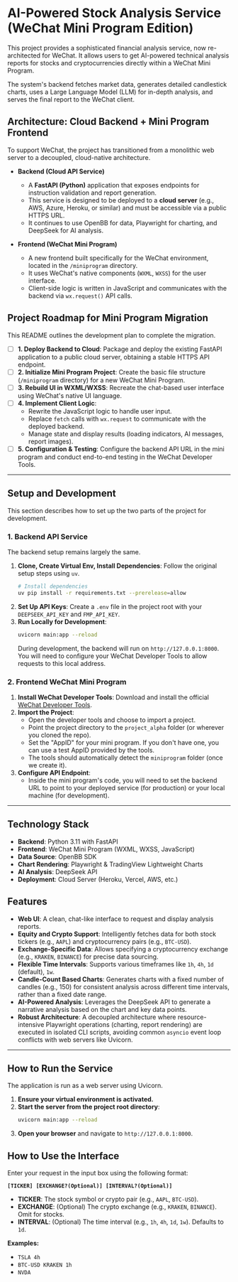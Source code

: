 # AI-Powered Stock Analysis Service (WeChat Mini Program Edition)

This project provides a sophisticated financial analysis service, now re-architected for WeChat. It allows users to get AI-powered technical analysis reports for stocks and cryptocurrencies directly within a WeChat Mini Program.

The system's backend fetches market data, generates detailed candlestick charts, uses a Large Language Model (LLM) for in-depth analysis, and serves the final report to the WeChat client.

## Architecture: Cloud Backend + Mini Program Frontend

To support WeChat, the project has transitioned from a monolithic web server to a decoupled, cloud-native architecture.

-   **Backend (Cloud API Service)**
    -   A **FastAPI (Python)** application that exposes endpoints for instruction validation and report generation.
    -   This service is designed to be deployed to a **cloud server** (e.g., AWS, Azure, Heroku, or similar) and must be accessible via a public HTTPS URL.
    -   It continues to use OpenBB for data, Playwright for charting, and DeepSeek for AI analysis.

-   **Frontend (WeChat Mini Program)**
    -   A new frontend built specifically for the WeChat environment, located in the `/miniprogram` directory.
    -   It uses WeChat's native components (`WXML`, `WXSS`) for the user interface.
    -   Client-side logic is written in JavaScript and communicates with the backend via `wx.request()` API calls.

## Project Roadmap for Mini Program Migration

This README outlines the development plan to complete the migration.

-   [ ] **1. Deploy Backend to Cloud**: Package and deploy the existing FastAPI application to a public cloud server, obtaining a stable HTTPS API endpoint.
-   [ ] **2. Initialize Mini Program Project**: Create the basic file structure (`/miniprogram` directory) for a new WeChat Mini Program.
-   [ ] **3. Rebuild UI in WXML/WXSS**: Recreate the chat-based user interface using WeChat's native UI language.
-   [ ] **4. Implement Client Logic**:
    -   Rewrite the JavaScript logic to handle user input.
    -   Replace `fetch` calls with `wx.request` to communicate with the deployed backend.
    -   Manage state and display results (loading indicators, AI messages, report images).
-   [ ] **5. Configuration & Testing**: Configure the backend API URL in the mini program and conduct end-to-end testing in the WeChat Developer Tools.

---

## Setup and Development

This section describes how to set up the two parts of the project for development.

### 1. Backend API Service

The backend setup remains largely the same.

1.  **Clone, Create Virtual Env, Install Dependencies**: Follow the original setup steps using `uv`.
    ```bash
    # Install dependencies
    uv pip install -r requirements.txt --prerelease=allow
    ```
2.  **Set Up API Keys**: Create a `.env` file in the project root with your `DEEPSEEK_API_KEY` and `FMP_API_KEY`.
3.  **Run Locally for Development**:
    ```bash
    uvicorn main:app --reload
    ```
    During development, the backend will run on `http://127.0.0.1:8000`. You will need to configure your WeChat Developer Tools to allow requests to this local address.

### 2. Frontend WeChat Mini Program

1.  **Install WeChat Developer Tools**: Download and install the official [WeChat Developer Tools](https://developers.weixin.qq.com/miniprogram/dev/devtools/download.html).
2.  **Import the Project**:
    -   Open the developer tools and choose to import a project.
    -   Point the project directory to the `project_alpha` folder (or wherever you cloned the repo).
    -   Set the "AppID" for your mini program. If you don't have one, you can use a test AppID provided by the tools.
    -   The tools should automatically detect the `miniprogram` folder (once we create it).
3.  **Configure API Endpoint**:
    -   Inside the mini program's code, you will need to set the backend URL to point to your deployed service (for production) or your local machine (for development).

---

## Technology Stack

-   **Backend**: Python 3.11 with FastAPI
-   **Frontend**: WeChat Mini Program (WXML, WXSS, JavaScript)
-   **Data Source**: OpenBB SDK
-   **Chart Rendering**: Playwright & TradingView Lightweight Charts
-   **AI Analysis**: DeepSeek API
-   **Deployment**: Cloud Server (Heroku, Vercel, AWS, etc.)

## Features

- **Web UI**: A clean, chat-like interface to request and display analysis reports.
- **Equity and Crypto Support**: Intelligently fetches data for both stock tickers (e.g., `AAPL`) and cryptocurrency pairs (e.g., `BTC-USD`).
- **Exchange-Specific Data**: Allows specifying a cryptocurrency exchange (e.g., `KRAKEN`, `BINANCE`) for precise data sourcing.
- **Flexible Time Intervals**: Supports various timeframes like `1h`, `4h`, `1d` (default), `1w`.
- **Candle-Count Based Charts**: Generates charts with a fixed number of candles (e.g., 150) for consistent analysis across different time intervals, rather than a fixed date range.
- **AI-Powered Analysis**: Leverages the DeepSeek API to generate a narrative analysis based on the chart and key data points.
- **Robust Architecture**: A decoupled architecture where resource-intensive Playwright operations (charting, report rendering) are executed in isolated CLI scripts, avoiding common `asyncio` event loop conflicts with web servers like Uvicorn.

---

## How to Run the Service

The application is run as a web server using Uvicorn.

1.  **Ensure your virtual environment is activated.**
2.  **Start the server from the project root directory**:
    ```bash
    uvicorn main:app --reload
    ```
3.  **Open your browser** and navigate to `http://127.0.0.1:8000`.

## How to Use the Interface

Enter your request in the input box using the following format:

**`[TICKER] [EXCHANGE?(Optional)] [INTERVAL?(Optional)]`**

-   **TICKER**: The stock symbol or crypto pair (e.g., `AAPL`, `BTC-USD`).
-   **EXCHANGE**: (Optional) The crypto exchange (e.g., `KRAKEN`, `BINANCE`). Omit for stocks.
-   **INTERVAL**: (Optional) The time interval (e.g., `1h`, `4h`, `1d`, `1w`). Defaults to `1d`.

**Examples:**
- `TSLA 4h`
- `BTC-USD KRAKEN 1h`
- `NVDA` 